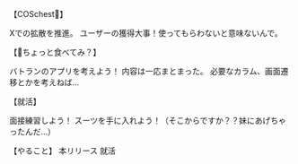 【COSchest👗】

Xでの拡散を推進。
ユーザーの獲得大事！使ってもらわないと意味ないんで。

【🍓ちょっと食べてみ？】

バトランのアプリを考えよう！
内容は一応まとまった。
必要なカラム、画面遷移とかを考えねば…

【就活】

面接練習しよう！
スーツを手に入れよう！（そこからですか？？妹にあげちゃったんだ…）

【やること】
本リリース
就活
